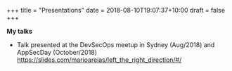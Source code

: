 +++
title = "Presentations"
date = 2018-08-10T19:07:37+10:00
draft = false
+++

**My talks**


- Talk presented at the DevSecOps meetup in Sydney (Aug/2018) and AppSecDay (October/2018) https://slides.com/marioareias/left_the_right_direction/#/

